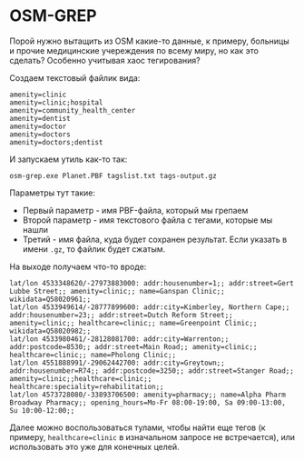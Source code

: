 # OSM-GREP

Порой нужно вытащить из OSM какие-то данные, к примеру, больницы и прочие медицинские учереждения по всему миру, но как это сделать? Особенно учитывая хаос тегирования?

Создаем текстовый файлик вида:

```
amenity=clinic
amenity=clinic;hospital
amenity=community_health_center
amenity=dentist
amenity=doctor
amenity=doctors
amenity=doctors;dentist
```

И запускаем утиль как-то так:

```
osm-grep.exe Planet.PBF tagslist.txt tags-output.gz
```

Параметры тут такие:

* Первый параметр - имя PBF-файла, который мы грепаем
* Второй параметр - имя текстового файла с тегами, которые мы нашли
* Третий - имя файла, куда будет сохранен результат. Если указать в имени `.gz`, то файлик будет сжатым.

На выходе получаем что-то вроде:

```
lat/lon 4533348620/-27973883000: addr:housenumber=1;; addr:street=Gert Lubbe Street;; amenity=clinic;; name=Ganspan Clinic;; wikidata=Q58020961;;
lat/lon 4533949614/-28777899600: addr:city=Kimberley, Northern Cape;; addr:housenumber=23;; addr:street=Dutch Reform Street;; amenity=clinic;; healthcare=clinic;; name=Greenpoint Clinic;; wikidata=Q58020982;;
lat/lon 4533980461/-28128081700: addr:city=Warrenton;; addr:postcode=8530;; addr:street=Main Road;; amenity=clinic;; healthcare=clinic;; name=Pholong Clinic;;
lat/lon 4551888991/-29062442700: addr:city=Greytown;; addr:housenumber=R74;; addr:postcode=3250;; addr:street=Stanger Road;; amenity=clinic;;healthcare=clinic;; healthcare:speciality=rehabilitation;;
lat/lon 4573728080/-33893706500: amenity=pharmacy;; name=Alpha Pharm Broadway Pharmacy;; opening_hours=Mo-Fr 08:00-19:00, Sa 09:00-13:00, Su 10:00-12:00;;
```

Далее можно воспользоваться тулами, чтобы найти еще тегов (к примеру, `healthcare=clinic` в изначальном запросе не встречается), или использовать это уже для конечных целей.
